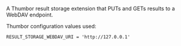 A Thumbor result storage extension that PUTs and GETs results to a WebDAV endpoint.

Thumbor configuration values used:

 ```
 RESULT_STORAGE_WEBDAV_URI = 'http://127.0.0.1'
 ```
